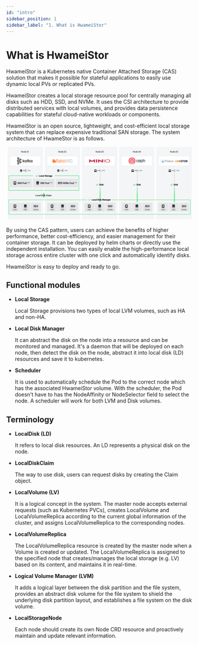 ```yaml
---
id: "intro"
sidebar_position: 1
sidebar_label: "1. What is HwameiStor"
---
```


# What is HwameiStor

HwameiStor is a Kubernetes native Container Attached Storage (CAS) solution that makes it possible for stateful applications to easily use dynamic local PVs or replicated PVs.  

HwameiStor creates a local storage resource pool for centrally managing all disks such as HDD, SSD, and NVMe. It uses the CSI architecture to provide distributed services with local volumes, and provides data persistence capabilities for stateful cloud-native workloads or components.

HwameiStor is an open source, lightweight, and cost-efficient local storage system that can replace expensive traditional SAN storage. The system architecture of HwameStor is as follows.

![System architecture](img/architecture.png)

 By using the CAS pattern, users can achieve the benefits of higher performance, better cost-efficiency, and easier management for their container storage. It can be deployed by helm charts or directly use the independent installation. You can easily enable the high-performance local storage across entire cluster with one click and automatically identify disks.

HwameiStor is easy to deploy and ready to go.

## Functional modules

- **Local Storage**
  
  Local Storage provisions two types of local LVM volumes, such as HA and non-HA.

- **Local Disk Manager**
  
  It can abstract the disk on the node into a resource and can be monitored and managed. It's a daemon that will be deployed on each node, then detect the disk on the node, abstract it into local disk (LD) resources and save it to kubernetes.

- **Scheduler**
  
  It is used to automatically schedule the Pod to the correct node which has the associated HwameiStor volume. With the scheduler, the Pod doesn't have to has the NodeAffinity or NodeSelector field to select the node. A scheduler will work for both LVM and Disk volumes.

## Terminology

- **LocalDisk (LD)**
  
  It refers to local disk resources. An LD represents a physical disk on the node.

- **LocalDiskClaim**
  
  The way to use disk, users can request disks by creating the Claim object.

- **LocalVolume (LV)**
  
  It is a logical concept in the system. The master node accepts external requests (such as Kubernetes PVCs), creates LocalVolume and LocalVolumeReplica according to the current global information of the cluster, and assigns LocalVolumeReplica to the corresponding nodes.

- **LocalVolumeReplica**
  
  The LocalVolumeReplica resource is created by the master node when a Volume is created or updated. The LocalVolumeReplica is assigned to the specified node that creates/manages the local storage (e.g. LV) based on its content, and maintains it in real-time.

- **Logical Volume Manager (LVM)**
  
  It adds a logical layer between the disk partition and the file system, provides an abstract disk volume for the file system to shield the underlying disk partition layout, and establishes a file system on the disk volume.

- **LocalStorageNode**
  
  Each node should create its own Node CRD resource and proactively maintain and update relevant information.